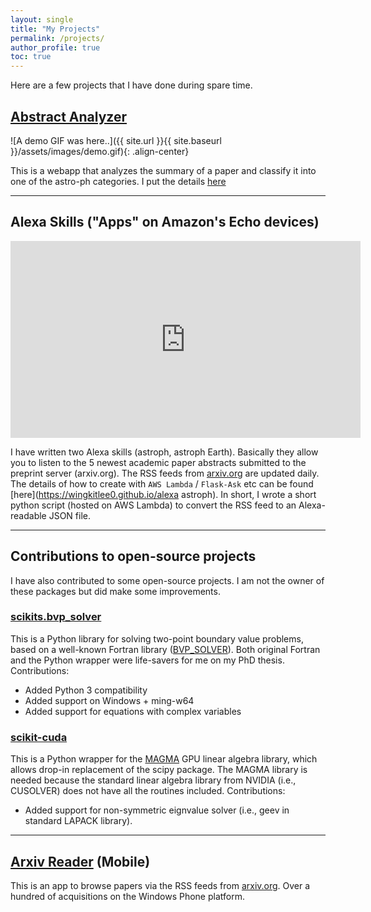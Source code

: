 ```yaml
---
layout: single
title: "My Projects"
permalink: /projects/
author_profile: true
toc: true
---
```


Here are a few projects that I have done during spare time.

## [Abstract Analyzer](https://azj31tvvek.execute-api.us-east-1.amazonaws.com/dev/)

![A demo GIF was here..]({{ site.url }}{{ site.baseurl }}/assets/images/demo.gif){: .align-center}

This is a webapp that analyzes the summary of a paper and classify it into one of the astro-ph categories. I put the details [here](machinelearning.md)

---

## Alexa Skills ("Apps" on Amazon's Echo devices)

<iframe width="560" height="315" src="https://www.youtube.com/embed/PIdKXqN1x54" frameborder="0" allow="accelerometer; autoplay; encrypted-media; gyroscope; picture-in-picture" allowfullscreen></iframe>

I have written two Alexa skills (astroph, astroph Earth). Basically they allow you to listen to the 5 newest academic paper abstracts submitted to the preprint server (arxiv.org). The RSS feeds from [arxiv.org](arxiv.org) are updated daily. The details of how to create with `AWS Lambda` / `Flask-Ask` etc can be found [here](https://wingkitlee0.github.io/alexa astroph). In short, I wrote a short python script (hosted on AWS Lambda) to convert the RSS feed to an Alexa-readable JSON file.

---

## Contributions to open-source projects

I have also contributed to some open-source projects. I am not the owner of these packages but did make some improvements.

### [scikits.bvp_solver](https://github.com/wingkitlee0/scikits.bvp_solver)

This is a Python library for solving two-point boundary value problems, based on a well-known Fortran library ([BVP_SOLVER](http://cs.stmarys.ca/~muir/BVP_SOLVER_Webpage.shtml)). Both original Fortran and the Python wrapper were life-savers for me on my PhD thesis.
Contributions:
- Added Python 3 compatibility
- Added support on Windows + ming-w64
- Added support for equations with complex variables

### [scikit-cuda](https://scikit-cuda.readthedocs.io/en/latest/)

This is a Python wrapper for the [MAGMA](http://icl.cs.utk.edu/magma/) GPU linear algebra library, which allows drop-in replacement of the scipy package. The MAGMA library is needed because the standard linear algebra library from NVIDIA (i.e., CUSOLVER) does not have all the routines included. 
Contributions:
- Added support for non-symmetric eignvalue solver (i.e., geev in standard LAPACK library).

---

## [Arxiv Reader](https://www.microsoft.com/en-us/p/arxiv-reader/9nblggh5kb5j) (Mobile)

This is an app to browse papers via the RSS feeds from [arxiv.org](https://www.arxiv.org). Over a hundred of acquisitions on the Windows Phone platform.
